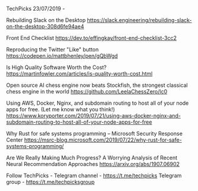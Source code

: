 TechPicks 23/07/2019 -

Rebuilding Slack on the Desktop
https://slack.engineering/rebuilding-slack-on-the-desktop-308d6fe94ae4

Front End Checklist
https://dev.to/effingkay/front-end-checklist-3cc2

Reproducing the Twitter "Like" button
https://codepen.io/mattbhenley/pen/gQbWgd

Is High Quality Software Worth the Cost?
https://martinfowler.com/articles/is-quality-worth-cost.html

Open source AI chess engine now beats Stockfish, the strongest classical chess engine in the world
https://github.com/LeelaChessZero/lc0

Using AWS, Docker, Nginx, and subdomain routing to host all of your node apps for free. (Let me know what you think!)
https://www.koryporter.com/2019/07/21/using-aws-docker-nginx-and-subdomain-routing-to-host-all-of-your-node-apps-for-free

Why Rust for safe systems programming – Microsoft Security Response Center
https://msrc-blog.microsoft.com/2019/07/22/why-rust-for-safe-systems-programming/

Are We Really Making Much Progress? A Worrying Analysis of Recent Neural Recommendation Approaches
https://arxiv.org/abs/1907.06902

Follow TechPicks -
Telegram channel - https://t.me/techpicks
Telegram group - https://t.me/techpicksgroup